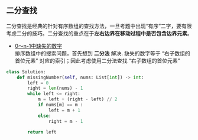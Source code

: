 ## 二分查找 
二分查找是经典的针对有序数组的查找方法，一旦考题中出现“有序”二字，要有限考虑二分的技巧。二分查找的重点在于**左右边界在移动过程中是否包含边界元素**。
- [ 0～n-1中缺失的数字 ]( https://leetcode.cn/problems/que-shi-de-shu-zi-lcof/ )  
排序数组中的搜索问题，首先想到 **二分法** 解决. 缺失的数字等于 “右子数组的首位元素” 对应的索引；因此考虑使用二分法查找 “右子数组的首位元素”
```python 
class Solution:
    def missingNumber(self, nums: List[int]) -> int:
        left = 0 
        right = len(nums) - 1 
        while left <= right:
            m = left + (right - left) // 2
            if nums[m] == m :
                left = m + 1 
            else:
                right = m - 1

        return left 
```